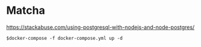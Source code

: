 # Matcha

https://stackabuse.com/using-postgresql-with-nodejs-and-node-postgres/

```
$docker-compose -f docker-compose.yml up -d
```